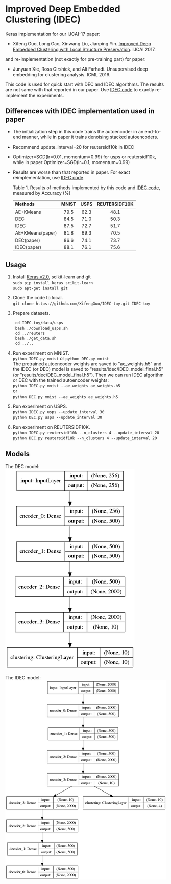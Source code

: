# Improved Deep Embedded Clustering (IDEC)

Keras implementation for our IJCAI-17 paper:

* Xifeng Guo, Long Gao, Xinwang Liu, Jianping Yin. 
[Improved Deep Embedded Clustering with Local Structure Preservation](https://xifengguo.github.io/papers/IJCAI17-IDEC.pdf). IJCAI 2017.

and re-implementation (not exactly for pre-training part) for paper:

* Junyuan Xie, Ross Girshick, and Ali Farhadi. Unsupervised deep embedding for clustering analysis. ICML 2016.

This code is used for quick start with DEC and IDEC algorithms. The results are not same with that reported in our paper. Use [IDEC code](https://github.com/XifengGuo/IDEC) to exactly re-implement the experiments.
   

## Differences with IDEC implementation used in paper
* The initialization step in this code trains the autoencoder in an end-to-end manner, while in paper it trains denoising stacked autoencoders.
* Recommend update_interval=20 for reutersidf10k in IDEC
* Optimizer=SGD(lr=0.01, momentum=0.99) for usps or reutersidf10k, while in paper Optimizer=SGD(lr=0.1, momentum=0.99)
* Results are worse than that reported in paper. For exact reimplementation, use [IDEC code](https://github.com/XifengGuo/IDEC).

    Table 1. Results of methods implemented by this code and [IDEC code](https://github.com/XifengGuo/IDEC), measured by Accuracy (%)
    
    Methods     |     MNIST   |   USPS   |   REUTERSIDF10K
    :-----------|:-----------:|:--------:|:--------------:
    AE+KMeans   |  79.5       |  62.3    |  48.1
    DEC         |  84.5       |  71.0    |  50.3
    IDEC        |  87.5       |  72.7    |  51.7
    AE+KMeans(paper)| 81.8    |  69.3    |  70.5
    DEC(paper)  |  86.6       |  74.1    |  73.7
    IDEC(paper) |  88.1       |  76.1    |  75.6


## Usage
1. Install [Keras v2.0](https://github.com/fchollet/keras), scikit-learn and git   
`sudo pip install keras scikit-learn`   
`sudo apt-get install git`
2. Clone the code to local.   
`git clone https://github.com/XifengGuo/IDEC-toy.git IDEC-toy`
3. Prepare datasets.    

        cd IDEC-toy/data/usps   
        bash ./download_usps.sh   
        cd ../reuters  
        bash ./get_data.sh   
        cd ../..
    
4. Run experiment on MNIST.   
`python IDEC.py mnist` or `python DEC.py mnist`   
The pretrained autoencoder weights are saved to "ae_weights.h5" and the IDEC (or DEC) model is saved to "results/idec/IDEC_model_final.h5" (or "results/dec/DEC_model_final.h5").
Then we can run IDEC algorithm or DEC with the trained autoencoder weights:   
`python IDEC.py mnist --ae_weights ae_weights.h5`   
or   
`python DEC.py mnist --ae_weights ae_weights.h5`

5. Run experiment on USPS.   
`python IDEC.py usps --update_interval 30`   
`python DEC.py usps --update_interval 30`

6. Run experiment on REUTERSIDF10K.   
`python IDEC.py reutersidf10k --n_clusters 4 --update_interval 20`   
`python DEC.py reutersidf10k --n_clusters 4 --update_interval 20`


## Models
The DEC model:    
![sd](./dec_model.png "DEC model")

The IDEC model:    
![](./idec_model.png 'IDEC model')